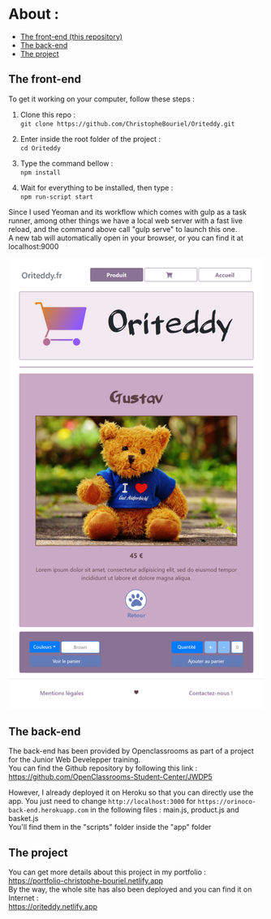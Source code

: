 # About :
* [The front-end (this repository)](#the-front-end)
* [The back-end](#the-back-end)
* [The project](#the-project)

## The front-end

To get it working on your computer, follow these steps :

1. Clone this repo :  
`git clone https://github.com/ChristopheBouriel/Oriteddy.git`

2. Enter inside the root folder of the project :  
`cd Oriteddy`

3. Type the command bellow :  
`npm install`

4. Wait for everything to be installed, then type :  
`npm run-script start`

Since I used Yeoman and its workflow which comes with gulp as a task runner, among other things we have a local web server with a fast live reload, and the command above call "gulp serve" to launch this one.  
A new tab will automatically open in your browser, or you can find it at localhost:9000

![Product page](./app/images/oriteddy_product.png)

## The back-end

The back-end has been provided by Openclassrooms as part of a project for the Junior Web Develepper training.  
You can find the Github repository by following this link :  
https://github.com/OpenClassrooms-Student-Center/JWDP5

However, I already deployed it on Heroku so that you can directly use the app.
You just need to change `http://localhost:3000` for `https://orinoco-back-end.herokuapp.com` in the
following files : main.js, product.js and basket.js  
You'll find them in the "scripts" folder inside the "app" folder

## The project

You can get more details about this project in my portfolio :  
https://portfolio-christophe-bouriel.netlify.app  
By the way, the whole site has also been deployed and you can find it on Internet :  
https://oriteddy.netlify.app